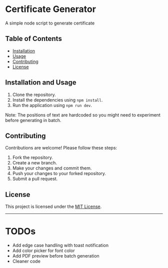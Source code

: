 # Certificate Generator

A simple node script to generate certificate

## Table of Contents

- [Installation](#installation)
- [Usage](#usage)
- [Contributing](#contributing)
- [License](#license)

## Installation and Usage

1. Clone the repository.
2. Install the dependencies using `npm install`.
3. Run the application using `npm run dev`.

Note: The positions of text are hardcoded so you might need to experiment before generating in batch.

## Contributing

Contributions are welcome! Please follow these steps:

1. Fork the repository.
2. Create a new branch.
3. Make your changes and commit them.
4. Push your changes to your forked repository.
5. Submit a pull request.

## License

This project is licensed under the [MIT License](LICENSE).

---

# TODOs

- Add edge case handling with toast notification
- Add color picker for font color
- Add PDF preview before batch generation
- Cleaner code
